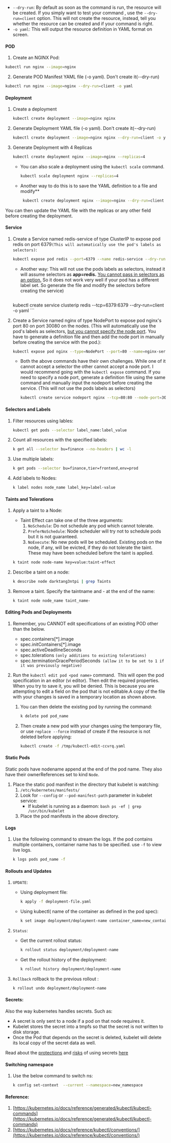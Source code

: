 - `--dry-run`: By default as soon as the command is run, the resource will be created. If you simply want to test your command , use the `--dry-run=client` option. This will not create the resource, instead, tell you whether the resource can be created and if your command is right.
- `-o yaml`: This will output the resource definition in YAML format on screen.

#### POD
1. Create an NGINX Pod:
```bash
kubectl run nginx --image=nginx
```

2. Generate POD Manifest YAML file (-o yaml). Don't create it(--dry-run)
```bash
kubectl run nginx --image=nginx --dry-run=client -o yaml
```


#### Deployment

1. Create a deployment
    ```bash
    kubectl create deployment --image=nginx nginx
    ```


2. Generate Deployment YAML file (-o yaml). Don't create it(--dry-run)
    ```bash
    kubectl create deployment --image=nginx nginx --dry-run=client -o yaml
    ```
 
3. Generate Deployment with 4 Replicas
    ```bash
    kubectl create deployment nginx --image=nginx --replicas=4
    ```
     - You can also scale a deployment using the `kubectl scale` command.
        ```bash
        kubectl scale deployment nginx --replicas=4
        ```
     - Another way to do this is to save the YAML definition to a file and modify**
        ```bash
         kubectl create deployment nginx --image=nginx --dry-run=client -o yaml > nginx-deployment.yaml
        ```

You can then update the YAML file with the replicas or any other field before creating the deployment.


#### Service

1. Create a Service named redis-service of type ClusterIP to expose pod redis on port 6379`(This will automatically use the pod's labels as selectors)`: 
    ```bash
    kubectl expose pod redis --port=6379 --name redis-service --dry-run=client -o yaml
    ```

    - Another way: This will not use the pods labels as selectors, instead it will assume selectors as **app=redis.** [You cannot pass in selectors as an option.](https://github.com/kubernetes/kubernetes/issues/46191) So it does not work very well if your pod has a different label set. So generate the file and modify the selectors before creating the service)
      ```bash
     kubectl create service clusterip redis --tcp=6379:6379 --dry-run=client -o yaml
       ```

  
2. Create a Service named nginx of type NodePort to expose pod nginx's port 80 on port 30080 on the nodes. (This will automatically use the pod's labels as selectors, [but you cannot specify the node port](https://github.com/kubernetes/kubernetes/issues/25478). You have to generate a definition file and then add the node port in manually before creating the service with the pod.): 
    ```bash
    kubectl expose pod nginx --type=NodePort --port=80 --name=nginx-service --dry-run=client -o yaml
    ```

    
   -  Both the above commands have their own challenges. While one of it cannot accept a selector the other cannot accept a node port. I would recommend going with the `kubectl expose` command. If you need to specify a node port, generate a definition file using the same command and manually input the nodeport before creating the service.  (This will not use the pods labels as selectors)
       ```bash
       kubectl create service nodeport nginx --tcp=80:80 --node-port=30080 --dry-run=client -o yaml
        ```


#### Selectors and Labels

1. Filter resources using lables:
    ```bash
    kubectl get pods --selector label_name:label_value
    ```
2. Count all resources with the specified labels:
    ```bash
    k get all --selector bu=finance --no-headers | wc -l
    ```
3. Use multiple labels:
    ```bash
    k get pods --selector bu=finance,tier=frontend,env=prod
    ```

4. Add labels to Nodes:
    ```bash
    k label nodes node_name label_key=label-value
    ```

#### Taints and Tolerations

1. Apply a taint to a Node:
    - Taint Effect can take one of the three arguments: 
        1. `NoSchedule`:  Do not schedule any pod which cannot tolerate.
        2. `PreferNoSchedule`:  Node scheduler will try not to schedule pods but it is not guaranteed.
        3. `NoExecute`: No new pods will be scheduled. Existing pods on the node, if any, will be evicted, if they do not tolerate the taint. These may have been scheduled before the taint is applied.
    ```bash
    k taint node node-name key=value:taint-effect
    ```

2. Describe a taint on a node:
    ```bash
    k describe node darktang3ntpi | grep Taints
    ```

3. Remove  a taint. Specify the taintname and - at the end of the name:
    ```bash
    k taint node node_name taint_name-
    ```

#### Editing Pods and Deployments
1. Remember, you CANNOT edit specifications of an existing POD other than the below.
    - spec.containers[*].image
    - spec.initContainers[*].image
    - spec.activeDeadlineSeconds
    - spec.tolerations `(only additions to existing tolerations)`
    - spec.terminationGracePeriodSeconds` (allow it to be set to 1 if it was previously negative)`

2. Run the `kubectl edit pod <pod name>` command.  This will open the pod specification in an editor (vi editor). Then edit the required properties. When you try to save it, you will be denied. This is because you are attempting to edit a field on the pod that is not editable.A copy of the file with your changes is saved in a temporary location as shown above.

    1. You can then delete the existing pod by running the command:
        ```bash
        k delete pod pod_name
        ```

   2.  Then create a new pod with your changes using the temporary file, or use `replace --force` instead of create if the resource is not deleted before applying:
        ```bash
        kubectl create -f /tmp/kubectl-edit-ccvrq.yaml
        ```


#### Static Pods
Static pods have nodename append at the end of the pod name. They also have their ownerReferences set to kind `Node`.

1. Place the static pod manifest in the directory that kubelet is watching:
    1. `/etc/kubernetes/manifests/`
    2. Look for `--config` or `--pod-manifest-path` parameter in kubelet service:
        - If kubelet is running as a daemon:
                        ```bash
                            ps -ef | grep /usr/bin/kubelet
                           ```
    3. Place the pod manifests in the above directory.


#### Logs

1. Use the following command to stream the logs. If the pod contains multiple containers, container name has to be specified. use `-f` to view live logs.
    ```bash
    k logs pods pod_name -f
    ```


#### Rollouts and Updates

1. `UPDATE`: 
    - Using deployment file: 
        ```bash
        k apply -f deployment-file.yaml
        ```
    - Using kubectl( name of the container as defined in the pod spec):
        ```bash
        k set image deployment/deployment-name container_name=new_container_name    
        ```

2. `Status`:
    - Get the current rollout status:
        ```bash
        k rollout status deployment/deployment-name
        ```
    - Get the rollout history of the deployment:
        ```bash
        k rollout history deployment/deployment-name
        ```

3. `Rollback` rollback to the previous rollout :
    ```bash
    k rollout undo deployment/deployment-name
    ```


#### Secrets:

Also the way kubernetes handles secrets. Such as:
- A secret is only sent to a node if a pod on that node requires it.
- Kubelet stores the secret into a tmpfs so that the secret is not written to disk storage.
- Once the Pod that depends on the secret is deleted, kubelet will delete its local copy of the secret data as well.
    

Read about the [protections](https://kubernetes.io/docs/concepts/configuration/secret/#protections) and [risks](https://kubernetes.io/docs/concepts/configuration/secret/#risks) of using secrets [here](https://kubernetes.io/docs/concepts/configuration/secret/#risks)
#### Switching namespace
1. Use the below command to switch ns:
    ```bash
    k config set-context  --current --namespace=new_namespace
    ```


#### **Reference:**

 1. [https://kubernetes.io/docs/reference/generated/kubectl/kubectl-commands](https://kubernetes.io/docs/reference/generated/kubectl/kubectl-commands)
2. [https://kubernetes.io/docs/reference/kubectl/conventions/](https://kubernetes.io/docs/reference/kubectl/conventions/)